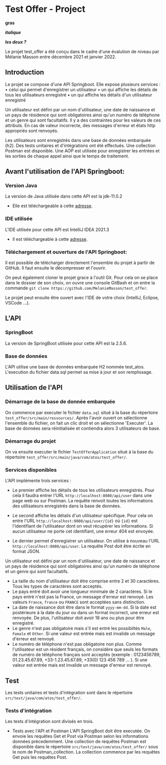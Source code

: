 # Test Offer - Project

**gras**

***italique***

*****les deux ?***** 

Le projet test_offer a été conçu dans le cadre d'une évalution de niveau par Mélanie Masson entre décembre 2021 et janvier 2022.


## Introduction

Le projet se compose d'une API Springboot. Elle expose plusieurs services :
• celui qui permet d'enregistrer un utilisateur
• un qui affiche les détails de tous les utilisateurs enregistré
• un qui affiche les détails d'un utilisateur enregistré

Un utilisateur est défini par un nom d'utilisateur, une date de naissance et un pays de résidence qui sont obligatoires ainsi qu'un numéro de téléphone et un genre qui sont facultatifs.
Il y a des contraintes pour les valeurs de ces attributs. En cas de valeur incorrecte, des messages d'erreur et états http appropriés sont renvoyés.

Les utilisateurs sont enregistrés dans une base de données embarquée (h2).
Des tests unitaires et d'intégrations ont été effectués. Une collection Postman est disponible.
Une AOP est utilisée pour enregistrer les entrées et les sorties de chaque appel ainsi que le temps de traitement.


## Avant l'utilisation de l'API Springboot:

### Version Java

La version de Java utilisée dans cette API est la jdk-11.0.2

- Elle est téléchargeable à cette [adresse](https://www.oracle.com/fr/java/technologies/javase/jdk11-archive-downloads.html).

### IDE utilisée

L'IDE utilisée pour cette API est IntelliJ IDEA 2021.3

- Il est téléchargeable à cette [adresse](https://www.jetbrains.com/fr-fr/idea/download/).


### Téléchargement et ouverture de l'API Springboot:

Il est possible de télécharger directement l'ensemble du projet à partir de GitHub. Il faut ensuite le décompresser et l'ouvrir.

On peut également cloner le projet grace à l'outil Git. Pour cela on se place dans le dossier de son choix, on ouvre une console GitBash et on entre la commande `git clone https://github.com/MelanieMasson/test_offer`.

Le projet peut ensuite être ouvert avec l'IDE de votre choix (IntelliJ, Eclipse, VSCode ...).


## L'API

### SpringBoot

La version de SpringBoot utilisée pour cette API est la 2.5.6.

### Base de données

L'API utilise une base de données embarquée H2 nommée test_atos. L'execution du fichier data.sql permet sa mise à jour et son remplissage.


## Utilisation de l'API

### Démarrage de la base de donnée embarquée

On commence par executer le fichier `data.sql` situé à la base du répertoire `test_offer/src/main/ressources/`. Après l'avoir ouvert on sélectionne l'ensemble du fichier, on fait un clic droit et on sélectionne 'Executer'.
La base de données sera réinitialisée et contiendra alors 3 utilisateurs de base.


### Démarrage du projet

On va ensuite executer le fichier `TestOfferApplication` situé à la base du répertoire `test_offer/src/main/java/com/atos/test_offer/`.

### Services disponibles

L'API implémente trois services :
- Le premier affiche les détails de tous les utilisateurs enregistrés.
Pour cela il faudra entrer l'URL `http://localhost:8080/api/user` dans une page web ou sur Postman. La requête renvoit toutes les informations des utilisateurs enregistrés dans la base de données.

- Le second affiche les détails d'un utilisateur spécifique.
Pour cela on entre l'URL `http://localhost:8080/api/user/{id}` où `{id}` est l'identifiant de l'utilisateur dont on veut récupérer les informations. Si aucun utilisateur ne porte cet identifiant, une erreur 404 est envoyée.

- Le dernier permet d'enregistrer un utilisateur.
On utilise à nouveau l'URL `http://localhost:8080/api/user`. La requête Post doit être écrite en format JSON.

Un utilisateur est défini par un nom d'utilisateur, une date de naissance et un pays de résidence qui sont obligatoires ainsi qu'un numéro de téléphone et un genre qui sont facultatifs.
- La taille du nom d'utilisateur doit être comprise entre 2 et 30 caractères. Tous les types de caractères sont acceptés.
- Le pays entré doit avoir une longueur minimale de 2 caractères. Si le pays entré n'est pas la France, un message d'erreur est renvoyé. Les valeurs `France`, `france` ou `FRANCE` sont acceptées sans distinction.
- La date de naissance doit être dans le format `yyyy-mm-dd`. Si la date est postérieure à la date du jour ou dans un format incorrect, une erreur est renvoyée. De plus, l'utilisateur doit avoir 18 ans ou plus pour être enregistré.
- Le genre n'est pas obligatoire mais s'il est entré les possibiltés `Male`, `Female` et `Other`. Si une valeur est entrée mais est invalide un message d'erreur est renvoyé.
- Le numéro de téléphone n'est pas obligatoire non plus. Comme l'utilisateur est un résident français, on considère que seuls les formats de numéro de téléphone français sont acceptés (exemple : 0123456789, 01.23.45.67.89, +33-1.23.45.67.89, +33(0) 123 456 789 ... ). Si une valeur est entrée mais est invalide un message d'erreur est renvoyé.


## Test

Les tests unitaires et tests d'intégration sont dans le répertoire `src/test/java/com/atos/test_offer/`.

### Tests d'intégration

Les tests d'intégration sont divisés en trois.
- Tests avec l'API et Postman
L'API SpringBoot doit être executée. On envoie les requêtes Get et Post via Postman selon les informations données précedemment.
Une collection de requêtes Postman est disponible dans le répertoire `src/test/java/com/atos/test_offer/` sous le nom de Postman_collection.
La collection commence par les requêtes Get puis les requêtes Post.
